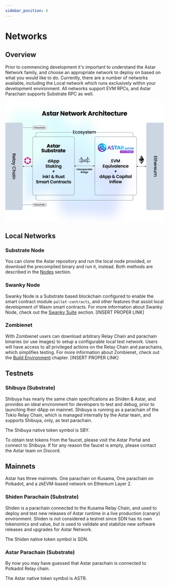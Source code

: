 ```yaml
---
sidebar_position: 6
---
```


# Networks
## Overview

Prior to commencing development it's important to understand the Astar Network family, and choose an appropriate network to deploy on based on what you would like to do. Currently, there are a number of networks available, including the Local network which runs exclusively within your development environment. All networks support EVM RPCs, and Astar Parachain supports Substrate RPC as well.

![Astar networks](../about/products/img/fig4.jpg)

## Local Networks

### Substrate Node
You can clone the Astar repository and run the local node provided, or download the precompiled binary and run it, instead. Both methods are described in the [Nodes](/docs/build/build-on-layer-1/nodes/index.md) section.

### Swanky Node

Swanky Node is a Substrate based blockchain configured to enable the smart contract module `pallet-contracts`, and other features that assist local development of Wasm smart contracts.
For more information about Swanky Node, check out the [Swanky Suite](https://docs.astar.network/docs/build/build-on-layer-1/smart-contracts/wasm/swanky-suite/) section. [INSERT PROPER LINK]

### Zombienet

With Zombienet users can download arbitrary Relay Chain and parachain binaries (or use images) to setup a configurable local test network. Users will have access to all privileged actions on the Relay Chain and parachains, which simplifies testing. For more information about Zombienet, check out the [Build Environment](https://docs.astar.network/docs/build/environment/zombienet-testing) chapter. [INSERT PROPER LINK]

## Testnets

### Shibuya (Substrate)

Shibuya has nearly the same chain specifications as Shiden & Astar, and provides an ideal environment for developers to test and debug, prior to launching their dApp on mainnet.
Shibuya is running as a parachain of the Tokio Relay Chain, which is managed internally by the Astar team, and supports Shibuya, only, as test parachain.

The Shibuya native token symbol is SBY.

To obtain test tokens from the faucet, please visit the Astar Portal and connect to Shibuya. If for any reason the faucet is empty, please contact the Astar team on Discord.

## Mainnets

Astar has three mainnets. One parachain on Kusama, One parachain on Polkadot, and a zkEVM-based network on Ethereum Layer 2.

### Shiden Parachain (Substrate)

Shiden is a parachain connected to the Kusama Relay Chain, and used to deploy and test new releases of Astar runtime in a live production (canary) environment. Shiden is not considered a testnet since SDN has its own tokenomics and value, but is used to validate and stabilize new software releases and upgrades for Astar Network.

The Shiden native token symbol is SDN.

### Astar Parachain (Substrate)

By now you may have guessed that Astar parachain is connected to Polkadot Relay chain.

The Astar native token symbol is ASTR.


